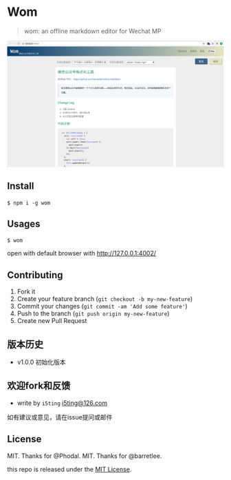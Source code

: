 # Wom

> wom: an offline markdown editor for Wechat MP

![](preview.png)

## Install

```
$ npm i -g wom
```

## Usages

```
$ wom
```

open with default browser with http://127.0.0.1:4002/

## Contributing

1. Fork it
2. Create your feature branch (`git checkout -b my-new-feature`)
3. Commit your changes (`git commit -am 'Add some feature'`)
4. Push to the branch (`git push origin my-new-feature`)
5. Create new Pull Request

## 版本历史

- v1.0.0 初始化版本

## 欢迎fork和反馈

- write by `i5ting` i5ting@126.com

如有建议或意见，请在issue提问或邮件

## License

MIT. Thanks for @Phodal.
MIT. Thanks for @barretlee.

this repo is released under the [MIT
License](http://www.opensource.org/licenses/MIT).
